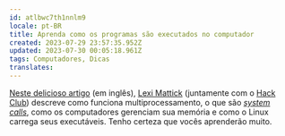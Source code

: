 ```yaml
---
id: atlbwc7th1nnlm9
locale: pt-BR
title: Aprenda como os programas são executados no computador
created: 2023-07-29 23:57:35.952Z
updated: 2023-07-30 00:05:18.961Z
tags: Computadores, Dicas
translates: 
---
```

[Neste delicioso artigo](https://cpu.land/) (em inglês),  [Lexi Mattick](https://kognise.dev/) (juntamente com o [Hack Club](https://hackclub.com/)) descreve como funciona multiprocessamento, o que são [_system calls_](https://en.wikipedia.org/wiki/System_call), como os computadores gerenciam sua memória e como o Linux carrega seus executáveis. Tenho certeza que vocês aprenderão muito.
